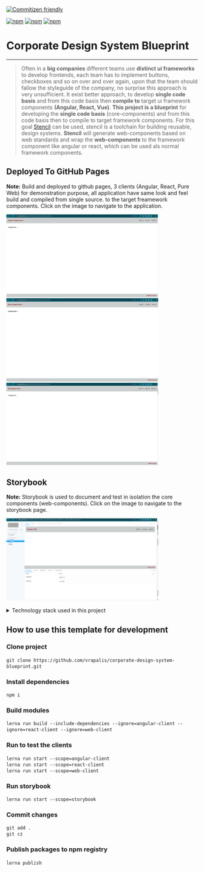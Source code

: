 [![Commitizen friendly](https://img.shields.io/badge/commitizen-friendly-brightgreen.svg)](https://github.com/commitizen/cz-cli)

[![npm](https://img.shields.io/npm/v/@vrapalis/angular-components?color=red&label=%40vrapalis%2Fangular-components)](https://www.npmjs.com/package/@vrapalis/angular-components)
[![npm](https://img.shields.io/npm/v/@vrapalis/react-components?color=blue&label=%40vrapalis%2Freact-components)](https://www.npmjs.com/package/@vrapalis/react-components)
[![npm](https://img.shields.io/npm/v/@vrapalis/core-components?color=black&label=%40vrapalis%2Fcore-components)](https://www.npmjs.com/package/@vrapalis/core-components)

# Corporate Design System Blueprint

---

> Often in a **big companies** different teams use **distinct ui frameworks** to develop frontends, each team has to
> implement buttons, checkboxes and so on over and over again, upon that the team should fallow the styleguide of the company, no surprise this approach is very unsufficient. 
> It exist better approach, to develop **single code basis** and from this code basis then **compile to** target ui framework components **(Angular, React, Vue)**.
> **This project is a blueprint** for developing the **single code basis** (core-components) and from this code basis then to compile
> to target framework components. For this goal [Stencil](https://stenciljs.com/) can be used, stencil is a toolchain for building reusable, 
> design systems. **Stencil** will generate web-components based on web standards and wrap the **web-components** to
> the framework component like angular or react, which can be used als normal framework components.


## Deployed To GitHub Pages 

**Note:** Build and deployed to github pages, 3 clients (Angular, React, Pure Web) for demonstration purpose, all application have same look and feel build and compiled from single source. 
to the target freamework components. Click on the image to navigate to the application.

[<img src=".data/angular-client.png" alt="Angular Client" width="400px">](https://vrapalis.github.io/corporate-design-system-blueprint/angular-client/)
[<img src=".data/react-client.png" alt="React Client" width="400px">](https://vrapalis.github.io/corporate-design-system-blueprint/react-client/)
[<img src=".data/web-client.png" alt="Web Client" width="400px">](https://vrapalis.github.io/corporate-design-system-blueprint/web-client/)

## Storybook

**Note:** Storybook is used to document and test in isolation the core components (web-components). Click on the image to navigate to the storybook page.

[<img src=".data/storybook-client.png" alt="Storybook Client" width="400px">](https://vrapalis.github.io/corporate-design-system-blueprint/storybook/)


<details>
  <summary markdown="span">Technology stack used in this project</summary>
    
- [Lerna](https://lerna.js.org/) (Build system for managing and publishing multiple JavaScript/TypeScript packages)
- [Husky](https://github.com/typicode/husky) (Husky improves your commits and more)
- [Commitlint](https://github.com/conventional-changelog/commitlint) (Lint commit messages)
- [Commitizen](https://github.com/commitizen/cz-cli) (When you commit with Commitizen, you'll be prompted to fill out any required commit fields at commit time.)
- [Stencil](https://stenciljs.com) (Stencil is a toolchain for building reusable, scalable Design Systems, based on Web-Components)
- [Angular](https://angular.io) (JS Framework to develop amazing uis)
- [React](https://reactjs.org/) (JS Framework to develop amazing uis)
- [Storybook](rybook.js.org) (Document and test platform)

</details>


## How to use this template for development

### Clone project
```
git clone https://github.com/vrapalis/corporate-design-system-blueprint.git
```

### Install dependencies
```
npm i
```

### Build modules
```
lerna run build --include-dependencies --ignore=angular-client --ignore=react-client --ignore=web-client
```

### Run to test the clients
```
lerna run start --scope=angular-client
lerna run start --scope=react-client
lerna run start --scope=web-client
```

### Run storybook
```
lerna run start --scope=storybook
```

### Commit changes
```
git add .
git cz
```

### Publish packages to npm registry
```
lerna publish
```
